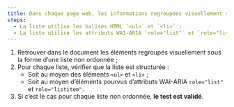 ```yaml
---
title: Dans chaque page web, les informations regroupées visuellement sous forme de [liste](#listes) non ordonnée vérifient-elles une de ces conditions ?
steps:
  - La liste utilise les balises HTML `<ul>` et `<li>` ;
  - La liste utilise les attributs WAI-ARIA `role="list"` et `role="listitem"`.
---
```


1. Retrouver dans le document les éléments regroupés visuellement sous la forme d’une liste non ordonnée ;
2. Pour chaque liste, vérifier que la liste est structurée :
   - Soit au moyen des éléments `<ul>` et `<li>` ;
   - Soit au moyen d’éléments pourvus d’attributs WAI-ARIA `role="list"` et `role="listitem"`.
3. Si c’est le cas pour chaque liste non ordonnée, **le test est validé**.
